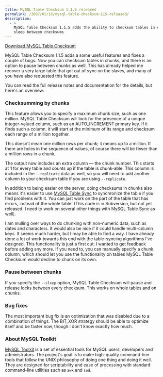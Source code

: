 ```yaml
---
title: MySQL Table Checksum 1.1.5 released
permalink: /2007/05/16/mysql-table-checksum-115-released/
description:
  - >
    MySQL Table Checksum 1.1.5 adds the ability to checksum tables in chunks and
    sleep between checksums
---
```

<p class="download">
  <a href="http://code.google.com/p/maatkit">Download MySQL Table Checksum</a>
</p>

MySQL Table Checksum 1.1.5 adds a some useful features and fixes a couple of bugs. Now you can checksum tables in chunks, and there is an option to pause between chunks as well. This has already helped me recover a very large table that got out of sync on the slaves, and many of you have also requested this feature.

You can read the full release notes and documentation for the details, but here's an overview:

### Checksumming by chunks

This feature allows you to specify a maximum chunk size, such as one million. MySQL Table Checksum will look for the presence of a unique integer-valued column, such as an AUTO_INCREMENT primary key. If it finds such a column, it will start at the minimum of its range and checksum each range of a million together.

This doesn't mean one million rows per chunk; it means up to a million. If there are holes in the sequence of values, of course there will be fewer than a million rows in a chunk.

The output now includes an extra column &#8212; the chunk number. This starts at 1 for every table and counts up if the table is chunk-able. This column is included in the `--replicate` data as well, so you will need to add another column to your checksum table if you are using `--replicate`.

In addition to being easier on the server, doing checksums in chunks also means it's easier to use [MySQL Table Sync][1] to synchronize the table if you find problems with it. You can just work on the part of the table that has errors, instead of the whole table. (This code is in Subversion, but not yet released. I need to work on several other things with MySQL Table Sync as well).

I am mulling over ways to do chunking with non-numeric data, such as dates and characters. It would also be nice if it could handle multi-column keys. It seems much harder, but I may be able to find a way. I have already done a lot of work towards this end with the table-syncing algorithms I've designed. This functionality is just a first cut; I wanted to get feedback before adding any more. If you need to, you can manually specify a chunk column, which should let you use the functionality on tables MySQL Table Checksum would decline to chunk on its own.

### Pause between chunks

If you specify the `--sleep` option, MySQL Table Checksum will pause and release locks between every checksum. This works on whole tables and on chunks.

### Bug fixes

The most important bug fix is an optimization that was disabled due to a combination of things. The BIT_XOR strategy should be able to optimize itself and be faster now, though I don't know exactly how much.

### About MySQL Toolkit

[MySQL Toolkit][1] is a set of essential tools for MySQL users, developers and administrators. The project's goal is to make high-quality command-line tools that follow the UNIX philosophy of doing one thing and doing it well. They are designed for scriptability and ease of processing with standard command-line utilities such as `awk` and `sed`.

 [1]: http://code.google.com/p/maatkit
